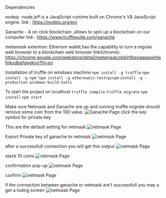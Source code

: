 Dependencies

nodejs -node.js® is a JavaScript runtime built on Chrome's V8 JavaScript engine.
link : https://nodejs.org/en/

Ganache - A on click blockchain ,allows to spin up a blockchain on our computer
link : https://www.trufflesuite.com/ganache

metamask extention: Etherium wallet,has the capability to turn a regular web browser to a blockchain web browser
link(chrome): https://chrome.google.com/webstore/detail/metamask/nkbihfbeogaeaoehlefnkodbefgpgknn?hl=en

Installation of truffle on windows machine 
```npm install -g truffle```
```npm install -g npm```
'```npm install -g ethereumjs-testrpcnpm```
```install -g -production windows-build-tools```

To start the project on localhost
```truffle compile```
```truffle migrate```
```npm install```
```npm start```

Make sure Netmask and  Ganache are up and running
truffle migrate should remove some coin from the 100 value.
![Ganache Page](./images/daap2.png)
click the key symbol for private key

This are the default setting for netmask
![netmask Page](./images/daap3.png)

Export Private key of ganache to netmask
![netmask Page](./images/daap4.png)

after a successfull connection you will get this output
![netmask Page](./images/daap6.png)

stack 10 coins
![netmask Page](./images/daap7.png)

confirmation pop-up
![netmask Page](./images/daap8.png)

confirm
![netmask Page](./images/daap9.png)

if the connection between ganache or netmask are't successfull you may a get a loding screen
![netmask Page](./images/daap1.png)



